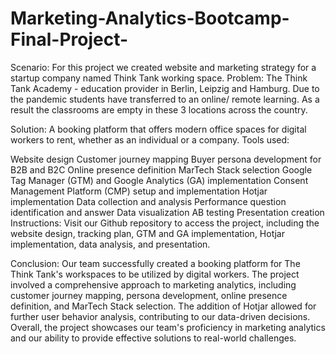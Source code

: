 # Marketing-Analytics-Bootcamp-Final-Project-
Scenario: For this project we created website and marketing strategy for a startup company named Think Tank working space. 
Problem: 
The Think Tank Academy - education provider in Berlin, Leipzig and Hamburg. Due to the pandemic students have transferred to an online/ remote learning. As a result the classrooms are empty in these 3 locations across the country. 

Solution: 
A booking platform that offers modern office spaces for digital workers to rent, whether as an individual or a company.
Tools used:

Website design
Customer journey mapping
Buyer persona development for B2B and B2C
Online presence definition
MarTech Stack selection
Google Tag Manager (GTM) and Google Analytics (GA) implementation
Consent Management Platform (CMP) setup and implementation
Hotjar implementation
Data collection and analysis
Performance question identification and answer
Data visualization
AB testing
Presentation creation
Instructions:
Visit our Github repository to access the project, including the website design, tracking plan, GTM and GA implementation, Hotjar implementation, data analysis, and presentation.

Conclusion:
Our team successfully created a booking platform for The Think Tank's workspaces to be utilized by digital workers. The project involved a comprehensive approach to marketing analytics, including customer journey mapping, persona development, online presence definition, and MarTech Stack selection. The addition of Hotjar allowed for further user behavior analysis, contributing to our data-driven decisions. Overall, the project showcases our team's proficiency in marketing analytics and our ability to provide effective solutions to real-world challenges.
